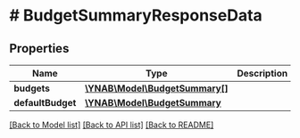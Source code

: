 # # BudgetSummaryResponseData

## Properties

Name | Type | Description | Notes
------------ | ------------- | ------------- | -------------
**budgets** | [**\YNAB\Model\BudgetSummary[]**](BudgetSummary.md) |  | 
**defaultBudget** | [**\YNAB\Model\BudgetSummary**](BudgetSummary.md) |  | [optional] 

[[Back to Model list]](../../README.md#documentation-for-models) [[Back to API list]](../../README.md#documentation-for-api-endpoints) [[Back to README]](../../README.md)


